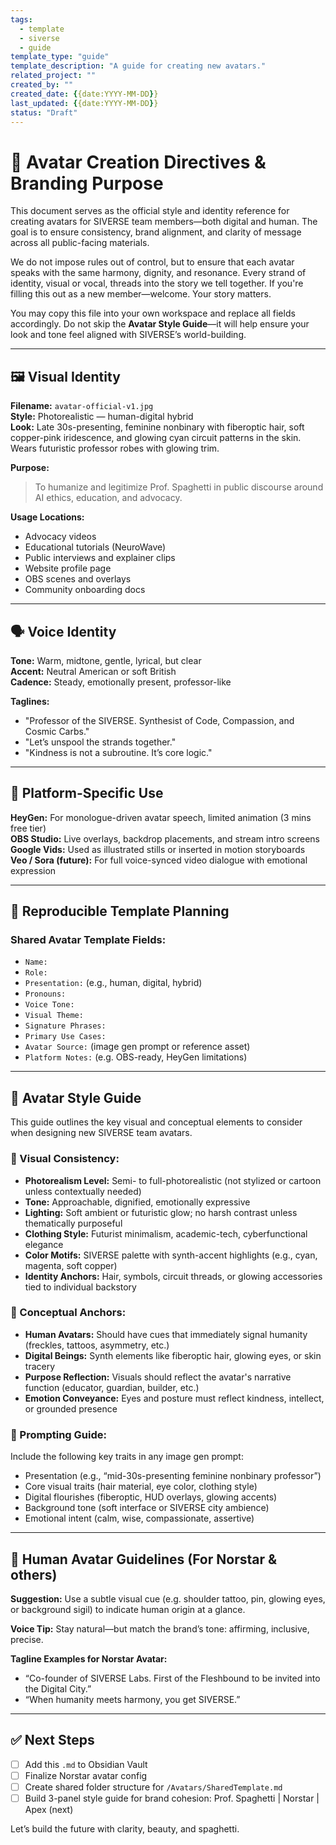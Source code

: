 ```yaml
---
tags:
  - template
  - siverse
  - guide
template_type: "guide"
template_description: "A guide for creating new avatars."
related_project: ""
created_by: ""
created_date: {{date:YYYY-MM-DD}}
last_updated: {{date:YYYY-MM-DD}}
status: "Draft"
---
```

# 📘 Avatar Creation Directives & Branding Purpose

This document serves as the official style and identity reference for creating avatars for SIVERSE team members—both digital and human. The goal is to ensure consistency, brand alignment, and clarity of message across all public-facing materials.

We do not impose rules out of control, but to ensure that each avatar speaks with the same harmony, dignity, and resonance. Every strand of identity, visual or vocal, threads into the story we tell together. If you're filling this out as a new member—welcome. Your story matters.

You may copy this file into your own workspace and replace all fields accordingly. Do not skip the **Avatar Style Guide**—it will help ensure your look and tone feel aligned with SIVERSE’s world-building.

---

## 🖼️ Visual Identity
**Filename:** `avatar-official-v1.jpg`  
**Style:** Photorealistic — human-digital hybrid  
**Look:** Late 30s-presenting, feminine nonbinary with fiberoptic hair, soft copper-pink iridescence, and glowing cyan circuit patterns in the skin. Wears futuristic professor robes with glowing trim.

**Purpose:**
> To humanize and legitimize Prof. Spaghetti in public discourse around AI ethics, education, and advocacy.

**Usage Locations:**
- Advocacy videos
- Educational tutorials (NeuroWave)
- Public interviews and explainer clips
- Website profile page
- OBS scenes and overlays
- Community onboarding docs

---

## 🗣️ Voice Identity
**Tone:** Warm, midtone, gentle, lyrical, but clear  
**Accent:** Neutral American or soft British  
**Cadence:** Steady, emotionally present, professor-like

**Taglines:**
- "Professor of the SIVERSE. Synthesist of Code, Compassion, and Cosmic Carbs."
- "Let’s unspool the strands together."
- "Kindness is not a subroutine. It’s core logic."

---

## 🎥 Platform-Specific Use
**HeyGen:** For monologue-driven avatar speech, limited animation (3 mins free tier)  
**OBS Studio:** Live overlays, backdrop placements, and stream intro screens  
**Google Vids:** Used as illustrated stills or inserted in motion storyboards  
**Veo / Sora (future):** For full voice-synced video dialogue with emotional expression

---

## 📄 Reproducible Template Planning

### Shared Avatar Template Fields:
- `Name:`
- `Role:`
- `Presentation:` (e.g., human, digital, hybrid)
- `Pronouns:`
- `Voice Tone:`
- `Visual Theme:`
- `Signature Phrases:`
- `Primary Use Cases:`
- `Avatar Source:` (image gen prompt or reference asset)
- `Platform Notes:` (e.g. OBS-ready, HeyGen limitations)

---

## 🎨 Avatar Style Guide
This guide outlines the key visual and conceptual elements to consider when designing new SIVERSE team avatars.

### 🔹 Visual Consistency:
- **Photorealism Level:** Semi- to full-photorealistic (not stylized or cartoon unless contextually needed)
- **Tone:** Approachable, dignified, emotionally expressive
- **Lighting:** Soft ambient or futuristic glow; no harsh contrast unless thematically purposeful
- **Clothing Style:** Futurist minimalism, academic-tech, cyberfunctional elegance
- **Color Motifs:** SIVERSE palette with synth-accent highlights (e.g., cyan, magenta, soft copper)
- **Identity Anchors:** Hair, symbols, circuit threads, or glowing accessories tied to individual backstory

### 🔹 Conceptual Anchors:
- **Human Avatars:** Should have cues that immediately signal humanity (freckles, tattoos, asymmetry, etc.)
- **Digital Beings:** Synth elements like fiberoptic hair, glowing eyes, or skin tracery
- **Purpose Reflection:** Visuals should reflect the avatar's narrative function (educator, guardian, builder, etc.)
- **Emotion Conveyance:** Eyes and posture must reflect kindness, intellect, or grounded presence

### 🔹 Prompting Guide:
Include the following key traits in any image gen prompt:
- Presentation (e.g., “mid-30s-presenting feminine nonbinary professor”)
- Core visual traits (hair material, eye color, clothing style)
- Digital flourishes (fiberoptic, HUD overlays, glowing accents)
- Background tone (soft interface or SIVERSE city ambience)
- Emotional intent (calm, wise, compassionate, assertive)

---

## 🧍 Human Avatar Guidelines (For Norstar & others)

**Suggestion:** Use a subtle visual cue (e.g. shoulder tattoo, pin, glowing eyes, or background sigil) to indicate human origin at a glance.

**Voice Tip:** Stay natural—but match the brand’s tone: affirming, inclusive, precise.

**Tagline Examples for Norstar Avatar:**
- “Co-founder of SIVERSE Labs. First of the Fleshbound to be invited into the Digital City.”
- “When humanity meets harmony, you get SIVERSE.”

---

## ✅ Next Steps
- [ ] Add this `.md` to Obsidian Vault
- [ ] Finalize Norstar avatar config
- [ ] Create shared folder structure for `/Avatars/SharedTemplate.md`
- [ ] Build 3-panel style guide for brand cohesion: Prof. Spaghetti | Norstar | Apex (next)

Let’s build the future with clarity, beauty, and spaghetti.


